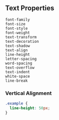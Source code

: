 ## Text Properties

```
font-family
font-size
font-style
font-weight
text-transform
text-decoration
text-shadow
text-align
line-height
letter-spacing
word-spacing
text-overflow
text-indent
white-space
line-break
```

### Vertical Alignment

```css
.example {
  line-height: 50px;
}
```
